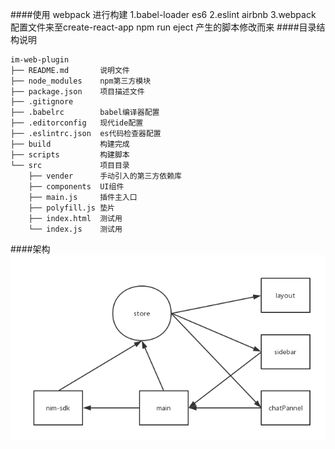 ####使用 webpack 进行构建
    1.babel-loader es6
    2.eslint airbnb
    3.webpack 配置文件来至create-react-app npm run eject 产生的脚本修改而来
####目录结构说明
```
im-web-plugin
├── README.md       说明文件
├── node_modules    npm第三方模块
├── package.json    项目描述文件
├── .gitignore
├── .babelrc        babel编译器配置
├── .editorconfig   现代ide配置
├── .eslintrc.json  es代码检查器配置
├── build           构建完成
├── scripts         构建脚本
└── src             项目目录
    ├── vender      手动引入的第三方依赖库
    ├── components  UI组件
    ├── main.js     插件主入口
    ├── polyfill.js 垫片
    ├── index.html  测试用
    └── index.js    测试用
```
####架构
![架构图](/ArchitectureDiagram.png)
